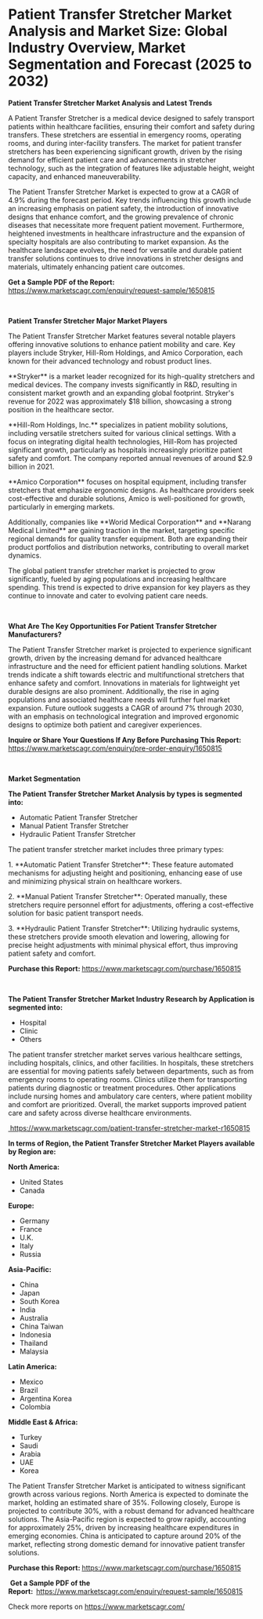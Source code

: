 <p><h1>Patient Transfer Stretcher Market Analysis and Market Size: Global Industry Overview, Market Segmentation and Forecast (2025 to 2032)</h1></p><p><strong>Patient Transfer Stretcher Market Analysis and Latest Trends</strong></p>
<p><p>A Patient Transfer Stretcher is a medical device designed to safely transport patients within healthcare facilities, ensuring their comfort and safety during transfers. These stretchers are essential in emergency rooms, operating rooms, and during inter-facility transfers. The market for patient transfer stretchers has been experiencing significant growth, driven by the rising demand for efficient patient care and advancements in stretcher technology, such as the integration of features like adjustable height, weight capacity, and enhanced maneuverability.</p><p>The Patient Transfer Stretcher Market is expected to grow at a CAGR of 4.9% during the forecast period. Key trends influencing this growth include an increasing emphasis on patient safety, the introduction of innovative designs that enhance comfort, and the growing prevalence of chronic diseases that necessitate more frequent patient movement. Furthermore, heightened investments in healthcare infrastructure and the expansion of specialty hospitals are also contributing to market expansion. As the healthcare landscape evolves, the need for versatile and durable patient transfer solutions continues to drive innovations in stretcher designs and materials, ultimately enhancing patient care outcomes.</p></p>
<p><strong>Get a Sample PDF of the Report:&nbsp;</strong> <a href="https://www.marketscagr.com/enquiry/request-sample/1650815?utm_campaign=2866&utm_medium=2&utm_source=Github&utm_content=ia&utm_term=03032025&utm_id=patient-transfer-stretcher">https://www.marketscagr.com/enquiry/request-sample/1650815</a></p>
<p>&nbsp;</p>
<p><strong>Patient Transfer Stretcher Major Market Players</strong></p>
<p><p>The Patient Transfer Stretcher Market features several notable players offering innovative solutions to enhance patient mobility and care. Key players include Stryker, Hill-Rom Holdings, and Amico Corporation, each known for their advanced technology and robust product lines.</p><p>**Stryker** is a market leader recognized for its high-quality stretchers and medical devices. The company invests significantly in R&D, resulting in consistent market growth and an expanding global footprint. Stryker's revenue for 2022 was approximately $18 billion, showcasing a strong position in the healthcare sector.</p><p>**Hill-Rom Holdings, Inc.** specializes in patient mobility solutions, including versatile stretchers suited for various clinical settings. With a focus on integrating digital health technologies, Hill-Rom has projected significant growth, particularly as hospitals increasingly prioritize patient safety and comfort. The company reported annual revenues of around $2.9 billion in 2021.</p><p>**Amico Corporation** focuses on hospital equipment, including transfer stretchers that emphasize ergonomic designs. As healthcare providers seek cost-effective and durable solutions, Amico is well-positioned for growth, particularly in emerging markets.</p><p>Additionally, companies like **Worid Medical Corporation** and **Narang Medical Limited** are gaining traction in the market, targeting specific regional demands for quality transfer equipment. Both are expanding their product portfolios and distribution networks, contributing to overall market dynamics.</p><p>The global patient transfer stretcher market is projected to grow significantly, fueled by aging populations and increasing healthcare spending. This trend is expected to drive expansion for key players as they continue to innovate and cater to evolving patient care needs.</p></p>
<p>&nbsp;</p>
<p><strong>What Are The Key Opportunities For Patient Transfer Stretcher Manufacturers?</strong></p>
<p><p>The Patient Transfer Stretcher market is projected to experience significant growth, driven by the increasing demand for advanced healthcare infrastructure and the need for efficient patient handling solutions. Market trends indicate a shift towards electric and multifunctional stretchers that enhance safety and comfort. Innovations in materials for lightweight yet durable designs are also prominent. Additionally, the rise in aging populations and associated healthcare needs will further fuel market expansion. Future outlook suggests a CAGR of around 7% through 2030, with an emphasis on technological integration and improved ergonomic designs to optimize both patient and caregiver experiences.</p></p>
<p><strong>Inquire or Share Your Questions If Any Before Purchasing This Report:</strong> <a href="https://www.marketscagr.com/enquiry/pre-order-enquiry/1650815?utm_campaign=2866&utm_medium=2&utm_source=Github&utm_content=ia&utm_term=03032025&utm_id=patient-transfer-stretcher">https://www.marketscagr.com/enquiry/pre-order-enquiry/1650815</a></p>
<p>&nbsp;</p>
<p><strong>Market Segmentation</strong></p>
<p><strong>The Patient Transfer Stretcher Market Analysis by types is segmented into:</strong></p>
<p><ul><li>Automatic Patient Transfer Stretcher</li><li>Manual Patient Transfer Stretcher</li><li>Hydraulic Patient Transfer Stretcher</li></ul></p>
<p><p>The patient transfer stretcher market includes three primary types: </p><p>1. **Automatic Patient Transfer Stretcher**: These feature automated mechanisms for adjusting height and positioning, enhancing ease of use and minimizing physical strain on healthcare workers.</p><p>2. **Manual Patient Transfer Stretcher**: Operated manually, these stretchers require personnel effort for adjustments, offering a cost-effective solution for basic patient transport needs.</p><p>3. **Hydraulic Patient Transfer Stretcher**: Utilizing hydraulic systems, these stretchers provide smooth elevation and lowering, allowing for precise height adjustments with minimal physical effort, thus improving patient safety and comfort.</p></p>
<p><strong>Purchase this Report:&nbsp;</strong><a href="https://www.marketscagr.com/purchase/1650815?utm_campaign=2866&utm_medium=2&utm_source=Github&utm_content=ia&utm_term=03032025&utm_id=patient-transfer-stretcher">https://www.marketscagr.com/purchase/1650815</a></p>
<p>&nbsp;</p>
<p><strong>The Patient Transfer Stretcher Market Industry Research by Application is segmented into:</strong></p>
<p><ul><li>Hospital</li><li>Clinic</li><li>Others</li></ul></p>
<p><p>The patient transfer stretcher market serves various healthcare settings, including hospitals, clinics, and other facilities. In hospitals, these stretchers are essential for moving patients safely between departments, such as from emergency rooms to operating rooms. Clinics utilize them for transporting patients during diagnostic or treatment procedures. Other applications include nursing homes and ambulatory care centers, where patient mobility and comfort are prioritized. Overall, the market supports improved patient care and safety across diverse healthcare environments.</p></p>
<p><a href="https://www.marketscagr.com/patient-transfer-stretcher-market-r1650815?utm_campaign=2866&utm_medium=2&utm_source=Github&utm_content=ia&utm_term=03032025&utm_id=patient-transfer-stretcher">&nbsp;https://www.marketscagr.com/patient-transfer-stretcher-market-r1650815</a></p>
<p><strong>In terms of Region, the Patient Transfer Stretcher Market Players available by Region are:</strong></p>
<p>
    <p> <strong> North America: </strong>
        <ul>
            <li>United States</li>
            <li>Canada</li>
        </ul>
        </p> 
    <p> <strong> Europe: </strong>
        <ul>
            <li>Germany</li>
            <li>France</li>
            <li>U.K.</li>
            <li>Italy</li>
            <li>Russia</li>
        </ul>
        </p> 
    <p> <strong> Asia-Pacific: </strong>
        <ul>
            <li>China</li>
            <li>Japan</li>
            <li>South Korea</li>
            <li>India</li>
            <li>Australia</li>
            <li>China Taiwan</li>
            <li>Indonesia</li>
            <li>Thailand</li>
            <li>Malaysia</li>
        </ul>
        </p> 
    <p> <strong> Latin America: </strong>
        <ul>
            <li>Mexico</li>
            <li>Brazil</li>
            <li>Argentina Korea</li>
            <li>Colombia</li>
        </ul>
        </p> 
    <p> <strong> Middle East & Africa: </strong>
        <ul>
            <li>Turkey</li>
            <li>Saudi</li>
            <li>Arabia</li>
            <li>UAE</li>
            <li>Korea</li>
        </ul>
    </p>
    </p>
<p><p>The Patient Transfer Stretcher Market is anticipated to witness significant growth across various regions. North America is expected to dominate the market, holding an estimated share of 35%. Following closely, Europe is projected to contribute 30%, with a robust demand for advanced healthcare solutions. The Asia-Pacific region is expected to grow rapidly, accounting for approximately 25%, driven by increasing healthcare expenditures in emerging economies. China is anticipated to capture around 20% of the market, reflecting strong domestic demand for innovative patient transfer solutions.</p></p>
<p><strong>Purchase this Report: </strong><a href="https://www.marketscagr.com/purchase/1650815?utm_campaign=2866&utm_medium=2&utm_source=Github&utm_content=ia&utm_term=03032025&utm_id=patient-transfer-stretcher">https://www.marketscagr.com/purchase/1650815</a></p>
<p>&nbsp;<strong>Get a Sample PDF of the Report:&nbsp;&nbsp;</strong><a href="https://www.marketscagr.com/enquiry/request-sample/1650815?utm_campaign=2866&utm_medium=2&utm_source=Github&utm_content=ia&utm_term=03032025&utm_id=patient-transfer-stretcher">https://www.marketscagr.com/enquiry/request-sample/1650815</a></p>
<p><strong></strong></p>
<p>Check more reports on <a href="https://www.marketscagr.com/?utm_campaign=2866&utm_medium=2&utm_source=Github&utm_content=ia&utm_term=03032025&utm_id=patient-transfer-stretcher">https://www.marketscagr.com/</a></p>